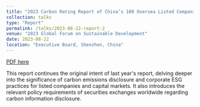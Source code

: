 ```yaml
---
title: "2023 Carbon Rating Report of China’s 100 Oversea Listed Companies"
collection: talks
type: "Report"
permalink: /talks/2023-08-22-report-2
venue: "2023 Global Forum on Sustainable Development"
date: 2023-08-22
location: "Executive Board, Shenzhen, China"
---
```


[PDF here](http://side-lab.com.cn:3100/)

This report continues the original intent of last year's report, delving deeper into the significance of carbon emissions disclosure and corporate ESG practices for listed companies and capital markets. It also introduces the relevant policy requirements of securities exchanges worldwide regarding carbon information disclosure.
